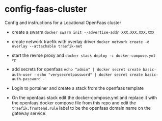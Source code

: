 # config-faas-cluster
Config and instructions for a Locational OpenFaas cluster

- create a swarm
`docker swarm init --advertise-addr XXX.XXX.XXX.XXX`
  
- create network traefik with overlay driver
`docker network create -d overlay --attachable traefik-net`


- start the revrse proxy and 
`docker stack deploy -c docker-compose.yml rp`

- add secrets for openfaas
`echo "admin" | docker secret create basic-auth-user -`
`echo "verysecretpassword" | docker secret create basic-auth-password -`

- Login to portainer and create a stack from the openfaas template
- On the openfaas stack edit the docker-compose.yml and replace it with the openfaas docker compose file from this repo
  and edit the `traefik.frontend.rule` label to be the openfaas domain name on the gateway service.
  
  
